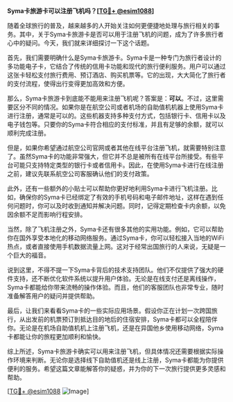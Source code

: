**Syma卡旅游卡可以注册飞机吗？[[TG💪+ @esim1088](https://t.me/s/esim1088)]**

随着全球旅行的普及，越来越多的人开始关注如何更便捷地处理与旅行相关的事务。其中，关于Syma卡旅游卡是否可以用于注册飞机的问题，成为了许多旅行者心中的疑问。今天，我们就来详细探讨一下这个话题。

首先，我们需要明确什么是Syma卡旅游卡。Syma卡是一种专门为旅行者设计的多功能电子卡，它结合了传统的信用卡功能和现代的旅行便利服务。用户可以通过这张卡轻松支付旅行费用、预订酒店、购买机票等。它的出现，大大简化了旅行者的支付流程，使得出行变得更加高效和方便。

那么，Syma卡旅游卡到底能不能用来注册飞机呢？答案是：**可以**。不过，这里需要区分不同的情况。如果你是在航空公司或者机场的自助值机机器上使用Syma卡进行注册，通常是可以的。这些机器支持多种支付方式，包括银行卡、信用卡以及电子钱包等。只要你的Syma卡符合相应的支付标准，并且有足够的余额，就可以顺利完成注册。

但是，如果你希望通过航空公司官网或者其他在线平台注册飞机，就需要特别注意了。虽然Syma卡的功能非常强大，但它并不总是被所有在线平台所接受。有些平台可能只支持特定类型的银行卡或者信用卡。因此，在使用Syma卡进行在线注册之前，建议先联系航空公司客服确认他们的支付政策。

此外，还有一些额外的小贴士可以帮助你更好地利用Syma卡进行飞机注册。比如，确保你的Syma卡已经绑定了有效的手机号码和电子邮件地址，这样在遇到任何问题时，你可以及时收到通知并解决问题。同时，记得定期检查卡内余额，以免因余额不足而影响行程安排。

当然，除了飞机注册之外，Syma卡还有很多其他的实用功能。例如，它可以帮助你在国外享受本地化的移动网络服务。通过Syma卡，你可以轻松接入当地的WiFi热点，或者直接使用手机数据流量上网。这对于经常出国旅行的人来说，无疑是一个巨大的福音。

说到这里，不得不提一下Syma卡背后的技术支持团队。他们不仅提供了强大的硬件支持，还不断优化软件系统以提升用户体验。无论是在线支付还是离线操作，Syma卡都能给你带来流畅的操作体验。而且，他们的客服团队也非常专业，随时准备解答用户的疑问并提供帮助。

最后，让我们来看看Syma卡的一些实际应用场景。假设你正在计划一次跨国旅行，从出发前的机票预订到抵达目的地后的住宿安排，Syma卡都可以全程陪伴你。无论是在机场自助值机机上注册飞机，还是在异国他乡使用移动网络，Syma卡都能让你的旅程更加顺利和愉快。

综上所述，Syma卡旅游卡确实可以用来注册飞机，但具体情况还需要根据实际操作环境来判断。无论你是选择线下自助值机还是线上注册，Syma卡都能为你提供便利的服务。希望这篇文章能解答你的疑惑，并为你的下一次旅行提供更多灵感和帮助。

[[TG💪+ @esim1088](https://t.me/s/esim1088) ![Image](https://i.postimg.cc/4NQfJmqS/Snipaste-2025-05-13-00-14-12.png)]